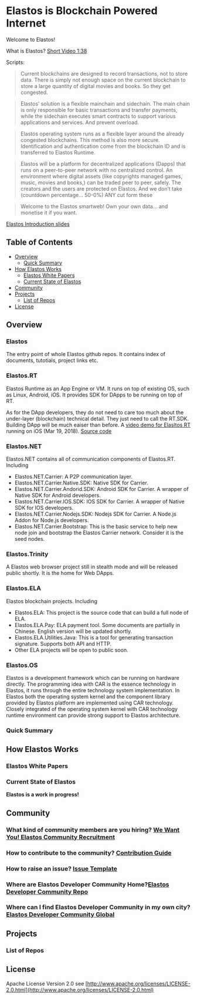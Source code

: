 # Elastos is Blockchain Powered Internet


Welcome to Elastos! 

What is Elastos? [Short Video 1:38](https://vimeo.com/264996792/d5265a3446)

Scripts:
>Current blockchains are designed to record transactions, not to store data. There is simply not enough space on the current blockchain to store a large quantity of digital movies and books. So they get congested.

>Elastos’ solution is a flexible mainchain and sidechain. The main chain is only responsible for basic transactions and transfer payments, while the sidechain executes smart contracts to support various applications and services. And
prevent overload.

>Elastos operating system runs as a flexible layer around the already congested blockchains. This method is also more secure. Identification and authentication come from the blockchain ID and is transferred to Elastos Runtime.

>Elastos will be a platform for decentralized applications (Dapps) that runs on a peer-to-peer network with no centralized control. An environment where digital assets (like copyrights managed games, music, movies and books,) can be traded peer to peer, safely. The creators and the users are protected on Elastos. And we don’t take (countdown percentage… 50-0%) ANY cut form these

>Welcome to the Elastos smartweb! Own your own data… and monetise it if you want.


[Elastos Introduction slides](https://www.slideshare.net/RongChen34/elastos-intro)

## Table of Contents

- [Overview](#overview)
  - [Quick Summary](#quick-summary)
- [How Elastos Works](#how-elastos-works)
  - [Elastos White Papers](#elastos-papers)
  - [Current State of Elastos](#current-states-of-elastos)
- [Community](#project-and-community)
- [Projects](#project-links)
  - [List of Repos](#list-of-repos)
- [License](#license)

## Overview



### Elastos
The entry point of whole Elastos github repos. 
It contains index of documents, tutotials, project links etc.

### Elastos.RT
Elastos Runtime as an App Engine or VM. It runs on top of existing OS, such as Linux, Android, iOS. It provides SDK for DApps to be running on top of RT.

As for the DApp developers, they do not need to care too much about the under-layer (blockchain) technical detail. They just need to call the RT.SDK. Building DApp will be much eaiser than before.
A [video demo for Elasltos RT](https://youtu.be/skewtq-kUQY) running on iOS (Mar 19, 2018). [Source code]( https://github.com/elastos/Elastos.RT/tree/master/Sources/Elastos/LibCore/tests/HelloCarDemo)


### Elastos.NET
Elastos.NET contains all of communication components of Elastos.RT. Including 
- Elastos.NET.Carrier: A P2P communication layer. 
- Elastos.NET.Carrier.Native.SDK: Native SDK for Carrier. 
- Elastos.NET.Carrier.Andorid.SDK: Android SDK for Carrier. A wrapper of Native SDK for Android developers.
- Elastos.NET.Carrier.IOS.SDK: IOS SDK for Carrier. A wrapper of Native SDK for IOS developers.
- Elastos.NET.Carrier.Nodejs.SDK: Nodejs SDK for Carrier. A Node.js Addon for Node.js developers.
- Elastos.NET.Carrier.Bootstrap: This is the basic service to help new node join and bootstrap the Elastos Carrier network. Consider it is the seed nodes.

### Elastos.Trinity
A Elastos web browser project still in stealth mode and will be released public shortly. It is the home for Web DApps.

### Elastos.ELA
Elastos blockchain projects. Including
- Elastos.ELA: This project is the source code that can build a full node of ELA.
- Elastos.ELA.Pay: ELA payment tool. Some documents are partially in Chinese. English version will be updated shortly.
- Elastos.ELA.Utilities.Java: This is a tool for generating transaction signature. Supports both API and HTTP.
- Other ELA projects will be open to public soon.

### Elastos.OS
Elastos is a development framework which can be running on hardware directly.
The programming idea with CAR is the essence technology in Elastos, it runs through the entire technology system implementation. In Elastos both the operating system kernel and the component library provided by Elastos platform are implemented using CAR technology. Closely integrated of the operating system kernel with CAR technology runtime environment can provide strong support to Elastos architecture.


### Quick Summary

## How Elastos Works

### Elastos White Papers

### Current State of Elastos

**Elastos is a work in progress!**

## Community
### What kind of community members are you hiring? [We Want You! Elastos Community Recruitment](https://medium.com/elastos/we-want-you-elastos-community-recruitment-da0e97694f63)
### How to contribute to the community? [Contribution Guide](./CONTRIBUTING.md)
### How to raise an issue? [Issue Template](./ISSUE_TEMPKLATE.md)
### Where are Elastos Developer Community Home?[Elastos Developer Community Repo](https://github.com/elastos/Elastos.Community)
### Where can I find Elastos Developer Community in my own city? [Elastos Developer Community Global](https://github.com/elastos/Elastos.Community.Global)

## Projects

### List of Repos

## License

Apache License Version 2.0 see [http://www.apache.org/licenses/LICENSE-2.0.html](http://www.apache.org/licenses/LICENSE-2.0.html)
